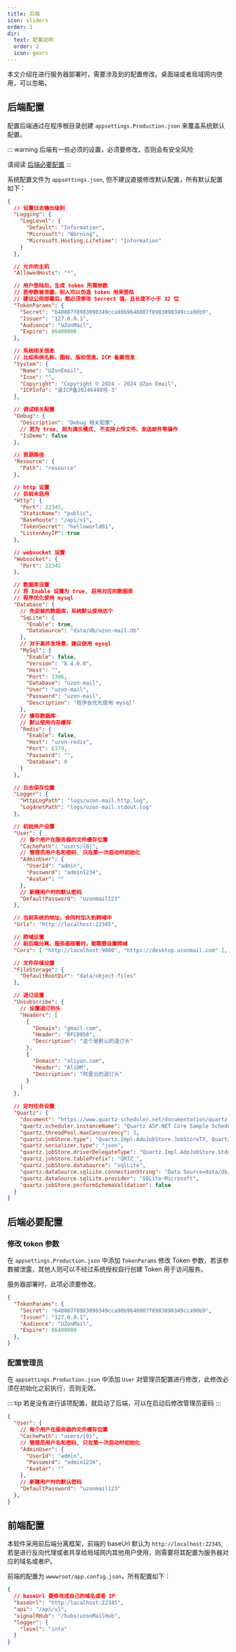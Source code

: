 ```yaml
---
title: 后端
icon: sliders
order: 1
dir:
  text: 配置说明
  order: 2
  icon: gears
---
```


本文介绍在进行服务器部署时，需要涉及到的配置修改。桌面端或者局域网内使用，可以忽略。

## 后端配置

配置后端通过在程序根目录创建 `appsettings.Production.json` 来覆盖系统默认配置。

::: warning
后端有一些必须的设置，必须要修改，否则会有安全风险

请阅读 [后端必要配置](#后端必要配置)
:::

系统配置文件为 `appsettings.json`, 但不建议直接修改默认配置，所有默认配置如下：

``` json
{
  // 设置日志输出级别
  "Logging": {
    "LogLevel": {
      "Default": "Information",
      "Microsoft": "Warning",
      "Microsoft.Hosting.Lifetime": "Information"
    }
  },

  // 允许的主机
  "AllowedHosts": "*",

  // 用户登陆后，生成 token 所需参数
  // 若参数被泄露，别人可以伪造 token 用来登陆
  // 建议公网部署后，都必须修改 Secrect 值，且长度不小于 32 位
  "TokenParams": {
    "Secret": "640807f8983090349cca90b9640807f8983090349cca90b9",
    "Issuer": "127.0.0.1",
    "Audience": "UZonMail",
    "Expire": 86400000
  },

  // 系统相关信息
  // 比如系统名称、图标、版权信息、ICP 备案信息
  "System": {
    "Name": "UZonEmail",
    "Icon": "",
    "Copyright": "Copyright © 2024 - 2024 UZon Email",
    "ICPInfo": "渝ICP备20246498号-3"
  },

  // 调试相关配置
  "Debug": {
    "Description": "Debug 相关配置",
    // 若为 true, 则为演示模式, 不支持上传文件、发送邮件等操作
    "IsDemo": false
  },

  // 资源路径
  "Resource": {
    "Path": "resource"
  },

  // http 设置
  // 目前未启用
  "Http": {
    "Port": 22345,
    "StaticName": "public",
    "BaseRoute": "/api/v1",
    "TokenSecret": "helloworld01",
    "ListenAnyIP": true
  },

  // websocket 设置
  "Websocket": {
    "Port": 22345
  },

  // 数据库设置
  // 将 Enable 设置为 true, 启用对应的数据库
  // 程序优化使用 mysql
  "Database": {
    // 免安装的数据库，系统默认使用这个
    "SqLite": {
      "Enable": true,
      "DataSource": "data/db/uzon-mail.db"
    },
    // 对于高并发场景，建议使用 mysql
    "MySql": {
      "Enable": false,
      "Version": "8.4.0.0",
      "Host": "",
      "Port": 3306,
      "Database": "uzon-mail",
      "User": "uzon-mail",
      "Password": "uzon-mail",
      "Description": "程序会优先使用 mysql"
    },
    // 缓存数据库
    // 默认使用内存缓存
    "Redis": {
      "Enable": false,
      "Host": "uzon-redis",
      "Port": 6379,
      "Password": "",
      "Database": 0
    }
  },

  // 日志保存位置
  "Logger": {
    "HttpLogPath": "logs/uzon-mail.http.log",
    "Log4netPath": "logs/uzon-mail.stdout.log"
  },

  // 初始用户设置
  "User": {
    // 每个用户在服务器的文件缓存位置
    "CachePath": "users/{0}",
    // 管理员用户名和密码, 只在第一次启动时初始化
    "AdminUser": {
      "UserId": "admin",
      "Password": "admin1234",
      "Avatar": ""
    },
    // 新建用户时的默认密码
    "DefaultPassword": "uzonmail123"
  },

  // 当前系统的地址，会同时加入到跨域中
  "Urls": "http://localhost:22345",

  // 跨域设置
  // 前后端分离、服务器部署时，都需要设置跨域
  "Cors": [ "http://localhost:9000", "https://desktop.uzonmail.com" ],

  // 文件存储设置
  "FileStorage": {
    "DefaultRootDir": "data/object-files"
  },

  // 退订设置
  "Unsubscribe": {
    // 设置退订的头
    "Headers": [
      {
        "Domain": "gmail.com",
        "Header": "RFC8058",
        "Description": "这个是默认的退订头"
      },
      {
        "Domain": "aliyun.com",
        "Header": "AliDM",
        "Description": "阿里云的退订头"
      }
    ]
  },

  // 定时任务设置
  "Quartz": {
    "document": "https://www.quartz-scheduler.net/documentation/quartz-3.x/packages/microsoft-di-integration.html",
    "quartz.scheduler.instanceName": "Quartz ASP.NET Core Sample Scheduler",
    "quartz.threadPool.maxConcurrency": 3,
    "quartz.jobStore.type": "Quartz.Impl.AdoJobStore.JobStoreTX, Quartz",
    "quartz.serializer.type": "json",
    "quartz.jobStore.driverDelegateType": "Quartz.Impl.AdoJobStore.StdAdoDelegate, Quartz",
    "quartz.jobStore.tablePrefix": "QRTZ_",
    "quartz.jobStore.dataSource": "sqlLite",
    "quartz.dataSource.sqlLite.connectionString": "Data Source=data/db/quartz-sqlite.sqlite3",
    "quartz.dataSource.sqlLite.provider": "SQLite-Microsoft",
    "quartz.jobStore.performSchemaValidation": false
  }
}

```

## 后端必要配置

### 修改 token 参数

在 `appsettings.Production.json` 中添加 `TokenParams` 修改 Token 参数，若该参数被泄露，其他人则可以不经过系统授权自行创建 Token 用于访问服务。

服务器部署时，此项必须要修改。

``` json
{
  "TokenParams": {
    "Secret": "640807f8983090349cca90b9640807f8983090349cca90b9",
    "Issuer": "127.0.0.1",
    "Audience": "UZonMail",
    "Expire": 86400000
  },
}
```

### 配置管理员

在 `appsettings.Production.json` 中添加 `User` 对管理员配置进行修改，此修改必须在初始化之前执行，否则无效。

::: tip
若是没有进行该项配置，就启动了后端，可以在启动后修改管理员密码
:::

``` json
{
  "User": {
    // 每个用户在服务器的文件缓存位置
    "CachePath": "users/{0}",
    // 管理员用户名和密码, 只在第一次启动时初始化
    "AdminUser": {
      "UserId": "admin",
      "Password": "admin1234",
      "Avatar": ""
    },
    // 新建用户时的默认密码
    "DefaultPassword": "uzonmail123"
  },
}
```

## 前端配置

本软件采用前后端分离框架，前端的 baseUrl 默认为 `http://localhost:22345`, 若是进行反向代理或者共享给局域网内其他用户使用，则需要将其配置为服务器对应的域名或者IP。

前端的配置为 `wwwwroot/app.config.json`，所有配置如下：

``` json
{
  // baseUrl 要修改成自己的域名或者 IP
  "baseUrl": "http:/localhost:22345",
  "api": "/api/v1",
  "signalRHub": "/hubs/uzonMailHub",
  "logger": {
    "level": "info"
  }
}
```